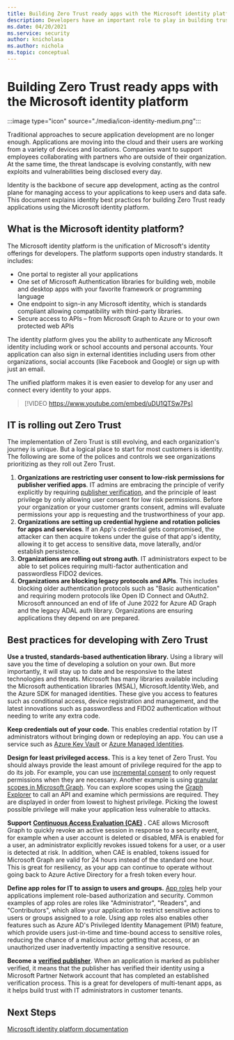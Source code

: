 ```yaml
---
title: Building Zero Trust ready apps with the Microsoft identity platform
description: Developers have an important role to play in building trustworthy applications that adhere to Zero Trust principles. **Identity** is the backbone of secure app development, acting as the control plane for managing access to your applications to keep users and data safe. This document explains identity best practices for building Zero Trust ready applications using the Microsoft identity platform can help.
ms.date: 04/20/2021
ms.service: security
author: knicholasa
ms.author: nichola
ms.topic: conceptual
---
```


# Building Zero Trust ready apps with the Microsoft identity platform

:::image type="icon" source="./media/icon-identity-medium.png":::

Traditional approaches to secure application development are no longer enough. Applications are moving into the cloud and their users are working from a variety of devices and locations. Companies want to support employees collaborating with partners who are outside of their organization. At the same time, the threat landscape is evolving constantly, with new exploits and vulnerabilities being disclosed every day.

Identity is the backbone of secure app development, acting as the control plane for managing access to your applications to keep users and data safe. This document explains identity best practices for building Zero Trust ready applications using the Microsoft identity platform.

## What is the Microsoft identity platform?

The Microsoft identity platform is the unification of Microsoft's identity offerings for developers. The platform supports open industry standards. It includes:

- One portal to register all your applications
- One set of Microsoft Authentication libraries for building web, mobile and desktop apps with your favorite framework or programming language
- One endpoint to sign-in any Microsoft identity, which is standards compliant allowing compatibility with third-party libraries.
- Secure access to APIs – from Microsoft Graph to Azure or to your own protected web APIs

The identity platform gives you the ability to authenticate any Microsoft identity including work or school accounts and personal accounts. Your application can also sign in external identities including users from other organizations, social accounts (like Facebook and Google) or sign up with just an email.

The unified platform makes it is even easier to develop for any user and connect every identity to your apps.

> [!VIDEO https://www.youtube.com/embed/uDU1QTSw7Ps]

## IT is rolling out Zero Trust

The implementation of Zero Trust is still evolving, and each organization's journey is unique. But a logical place to start for most customers is identity. The following are some of the polices and controls we see organizations prioritizing as they roll out Zero Trust.

1. **Organizations are restricting user consent to low-risk permissions for publisher verified apps**. IT admins are embracing the principle of verify explicitly by requiring  [publisher verification](/azure/active-directory/develop/publisher-verification-overview), and the principle of least privilege by only allowing user consent for low risk permissions. Before your organization or your customer grants consent, admins will evaluate permissions your app is requesting and the trustworthiness of your app.
1. **Organizations are setting up credential hygiene and rotation policies for apps and services**. If an App's credential gets compromised, the attacker can then acquire tokens under the guise of that app's identity, allowing it to get access to sensitive data, move laterally, and/or establish persistence.
1. **Organizations are rolling out strong auth**. IT administrators expect to be able to set polices requiring multi-factor authentication and passwordless FIDO2 devices.
1. **Organizations are blocking legacy protocols and APIs**. This includes blocking older authentication protocols such as &quot;Basic authentication&quot; and requiring modern protocols like Open ID Connect and OAuth2. Microsoft announced an end of life of June 2022 for Azure AD Graph and the legacy ADAL auth library. Organizations are ensuring applications they depend on are prepared.

## Best practices for developing with Zero Trust

**Use a trusted, standards-based authentication library.** Using a library will save you the time of developing a solution on your own. But more importantly, it will stay up to date and be responsive to the latest technologies and threats. Microsoft has many libraries available including the Microsoft authentication libraries (MSAL), Microsoft.Identity.Web, and the Azure SDK for managed identities. These give you access to features such as conditional access, device registration and management, and the latest innovations such as passwordless and FIDO2 authentication without needing to write any extra code.

**Keep credentials out of your code.** This enables credential rotation by IT administrators without bringing down or redeploying an app. You can use a service such as [Azure Key Vault](/azure/key-vault/general/authentication-fundamentals) or [Azure Managed Identities](/azure/active-directory/managed-identities-azure-resources/overview).

**Design for least privileged access.** This is a key tenet of Zero Trust. You should always provide the least amount of privilege required for the app to do its job. For example, you can use [incremental consent](/azure/active-directory/azuread-dev/azure-ad-endpoint-comparison#incremental-and-dynamic-consent) to only request permissions when they are necessary. Another example is using [granular scopes in Microsoft Graph](/graph/permissions-reference). You can explore scopes using the [Graph Explorer](https://developer.microsoft.com/graph/graph-explorer) to call an API and examine which permissions are required. They are displayed in order from lowest to highest privilege. Picking the lowest possible privilege will make your application less vulnerable to attacks.

**Support** [**Continuous Access Evaluation (CAE)**](/azure/active-directory/develop/app-resilience-continuous-access-evaluation) **.** CAE allows Microsoft Graph to quickly revoke an active session in response to a security event, for example when a user account is deleted or disabled, MFA is enabled for a user, an administrator explicitly revokes issued tokens for a user, or a user is detected at risk. In addition, when CAE is enabled, tokens issued for Microsoft Graph are valid for 24 hours instead of the standard one hour. This is great for resiliency, as your app can continue to operate without going back to Azure Active Directory for a fresh token every hour.

**Define app roles for IT to assign to users and groups.** [App roles](/azure/active-directory/develop/howto-add-app-roles-in-azure-ad-apps) help your applications implement role-based authorization and security. Common examples of app roles are roles like &quot;Administrator&quot;, &quot;Readers&quot;, and &quot;Contributors&quot;, which allow your application to restrict sensitive actions to users or groups assigned to a role. Using app roles also enables other features such as Azure AD's Privileged Identity Management (PIM) feature, which provide users just-in-time and time-bound access to sensitive roles, reducing the chance of a malicious actor getting that access, or an unauthorized user inadvertently impacting a sensitive resource.

**Become a** [**verified publisher**](/azure/active-directory/develop/publisher-verification-overview). When an application is marked as publisher verified, it means that the publisher has verified their identity using a Microsoft Partner Network account that has completed an established verification process. This is a great for developers of multi-tenant apps, as it helps build trust with IT administrators in customer tenants.

## Next Steps

[Microsoft identity platform documentation](/azure/active-directory/develop/publisher-verification-overview)
